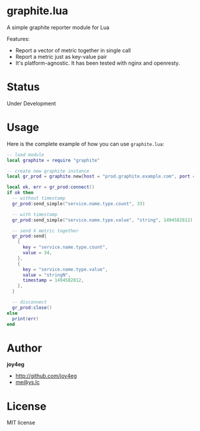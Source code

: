 graphite.lua
==========

A simple graphite reporter module for Lua

Features:

* Report a vector of metric together in single call
* Report a metric just as key-value pair
* It's platform-agnostic. It has been tested with nginx and openresty.

Status
=====

Under Development

Usage
=====

Here is the complete example of how you can use `graphite.lua`:

``` lua
-- load module
local graphite = require "graphite"

-- create new graphite instance
local gr_prod = graphite.new{host = "prod.graphite.example.com", port = 6554}

local ok, err = gr_prod:connect()
if ok then
  -- without timestamp
  gr_prod:send_simple("service.name.type.count", 33)

  -- with timestamp
  gr_prod:send_simple("service.name.type.value", "string", 1494582812)

  -- send X metric together
  gr_prod:send{
    {
      key = "service.name.type.count",
      value = 34,
    },
    {
      key = "service.name.type.value",
      value = "stringN",
      timestamp = 1494582812,
    },
  }

  -- disconnect
  gr_prod:close()
else
  print(err)
end
```
Author
=======

**joy4eg**

* <http://github.com/joy4eg>
* <me@ys.lc>

License
=======

MIT license
